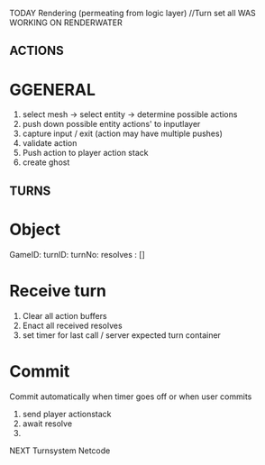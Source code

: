 TODAY
Rendering (permeating from logic layer)
//Turn
set all
WAS WORKING ON RENDERWATER

## ACTIONS
# GGENERAL
1. select mesh -> select entity -> determine possible actions
2. push down possible entity actions' to inputlayer
3. capture input / exit (action may have multiple pushes)
4. validate action
5. Push action to player action stack
5. create ghost

## TURNS
# Object

GameID:
turnID:
turnNo:
resolves : []

# Receive turn 
1. Clear all action buffers 
2. Enact all received resolves
3. set timer for last call / server expected turn container

# Commit
Commit automatically when timer goes off or when user commits
1. send player actionstack
2. await resolve
3. 

NEXT
Turnsystem
Netcode